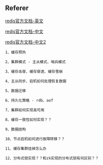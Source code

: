 ## Referer

[redis官方文档-英文](https://redis.io/)

[redis官方文档-中文](https://www.redis.net.cn/)

[redis官方文档-中文2](http://www.redis.cn/) 

```
1、缓存预热

2、集群模式 - 主从模式、哨兵模式

3、缓存击穿、缓存穿透、缓存雪崩

4、主从同步、宕机如何处理恢复数据

5、数据迁移

6、持久化策略 - rdb、aof

7、集群如何实现高可用

8、缓存一致性如何实现？？

9、数据结构

10、节点宕机如何进行故障转移？？

11、缓存集群挂掉怎么办

12、分布式锁实现？？和zk实现的分布式锁有何区别？？















































```

